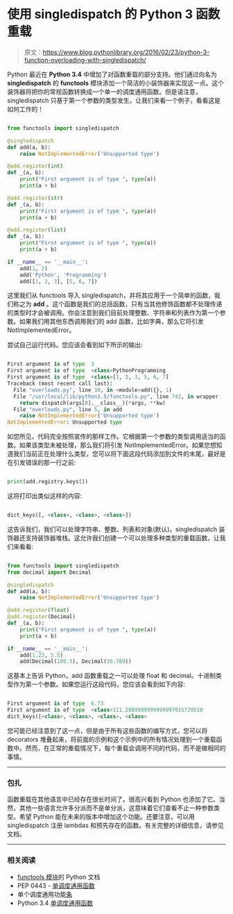 # 使用 singledispatch 的 Python 3 函数重载

> 原文：<https://www.blog.pythonlibrary.org/2016/02/23/python-3-function-overloading-with-singledispatch/>

Python 最近在 **Python 3.4** 中增加了对函数重载的部分支持。他们通过向名为 **singledispatch** 的 **functools** 模块添加一个简洁的小装饰器来实现这一点。这个装饰器将把你的常规函数转换成一个单一的调度通用函数。但是请注意，singledispatch 只基于第一个参数的类型发生。让我们来看一个例子，看看这是如何工作的！

```py

from functools import singledispatch

@singledispatch
def add(a, b):
    raise NotImplementedError('Unsupported type')

@add.register(int)
def _(a, b):
    print("First argument is of type ", type(a))
    print(a + b)

@add.register(str)
def _(a, b):
    print("First argument is of type ", type(a))
    print(a + b)

@add.register(list)
def _(a, b):
    print("First argument is of type ", type(a))
    print(a + b)

if __name__ == '__main__':
    add(1, 2)
    add('Python', 'Programming')
    add([1, 2, 3], [5, 6, 7])

```

这里我们从 functools 导入 singledispatch，并将其应用于一个简单的函数，我们称之为 **add** 。这个函数是我们的总括函数，只有当其他修饰函数都不处理传递的类型时才会被调用。你会注意到我们目前处理整数、字符串和列表作为第一个参数。如果我们用其他东西调用我们的 add 函数，比如字典，那么它将引发 NotImplementedError。

尝试自己运行代码。您应该会看到如下所示的输出:

```py

First argument is of type  3
First argument is of type  <class>PythonProgramming
First argument is of type  <class>[1, 2, 3, 5, 6, 7]
Traceback (most recent call last):
  File "overloads.py", line 30, in <module>add({}, 1)
  File "/usr/local/lib/python3.5/functools.py", line 743, in wrapper
    return dispatch(args[0].__class__)(*args, **kw)
  File "overloads.py", line 5, in add
    raise NotImplementedError('Unsupported type')
NotImplementedError: Unsupported type 
```

如您所见，代码完全按照宣传的那样工作。它根据第一个参数的类型调用适当的函数。如果该类型未被处理，那么我们将引发 NotImplementedError。如果您想知道我们当前正在处理什么类型，您可以将下面这段代码添加到文件的末尾，最好是在引发错误的那一行之前:

```py

print(add.registry.keys())

```

这将打印出类似这样的内容:

```py

dict_keys([, <class>, <class>, <class>]) 
```

这告诉我们，我们可以处理字符串、整数、列表和对象(默认)。singledispatch 装饰器还支持装饰器堆栈。这允许我们创建一个可以处理多种类型的重载函数。让我们来看看:

```py

from functools import singledispatch
from decimal import Decimal

@singledispatch
def add(a, b):
    raise NotImplementedError('Unsupported type')

@add.register(float)
@add.register(Decimal)
def _(a, b):
    print("First argument is of type ", type(a))
    print(a + b)

if __name__ == '__main__':
    add(1.23, 5.5)
    add(Decimal(100.5), Decimal(10.789))

```

这基本上告诉 Python，add 函数重载之一可以处理 float 和 decimal。十进制类型作为第一个参数。如果您运行这段代码，您应该会看到如下内容:

```py

First argument is of type  6.73
First argument is of type  <class>111.2889999999999997015720510
dict_keys([<class>, <class>, <class>, <class> 
```

您可能已经注意到了这一点，但是由于所有这些函数的编写方式，您可以将 decorators 堆叠起来，将前面的示例和这个示例中的所有情况处理到一个重载函数中。然而，在正常的重载情况下，每个重载会调用不同的代码，而不是做相同的事情。

* * *

### 包扎

函数重载在其他语言中已经存在很长时间了。很高兴看到 Python 也添加了它。当然，其他一些语言允许多分派而不是单分派，这意味着它们查看不止一种参数类型。希望 Python 能在未来的版本中增加这个功能。还要注意，可以用 singledispatch 注册 lambdas 和预先存在的函数。有关完整的详细信息，请参见文档。

* * *

### 相关阅读

*   [functools 模块](https://docs.python.org/3.5/library/functools.html)的 Python 文档
*   PEP 0443 - [单调度通用函数](https://www.python.org/dev/peps/pep-0443/)
*   单个调度通用功能[条](http://lukasz.langa.pl/8/single-dispatch-generic-functions/)
*   Python 3.4 [单调度通用函数](https://julien.danjou.info/blog/2013/python-3.4-single-dispatch-generic-function)